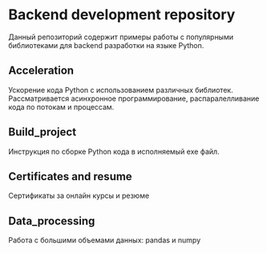 # Backend development repository
Данный репозиторий содержит примеры работы с популярными библиотеками для backend разработки на языке Python. 
## Acceleration 
Ускорение кода Python с использованием различных библиотек. Рассматривается асинхронное программирование, распаралелливание кода по потокам и процессам.
## Build_project 
Инструкция по сборке Python кода в исполняемый exe файл.
## Certificates and resume
Сертификаты за онлайн курсы и резюме
## Data_processing
Работа с большими объемами данных: pandas и numpy
## 


